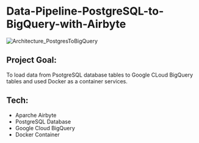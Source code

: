 # Data-Pipeline-PostgreSQL-to-BigQuery-with-Airbyte

![Architecture_PostgresToBigQuery](https://github.com/Raghukarn/Data-Pipeline-PostgreSQL-to-BigQuery-with-Airbyte/assets/119719960/0febb52b-0c7b-4aeb-8612-20e5bd25e47e)


## Project Goal:
To load data from PsotgreSQL database tables to Google CLoud BigQuery tables and used Docker as a container services.

## Tech:
 - Aparche Airbyte
 - PostgreSQL Database
 - Google Cloud BigQuery
 - Docker Container

   
